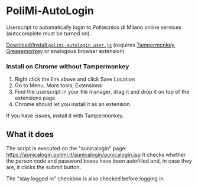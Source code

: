 # PoliMi-AutoLogin
Userscript to automatically login to Politecnico di Milano online services (autocomplete must be turned on).

[Download/Install `polimi-autologin.user.js`](https://raw.githubusercontent.com/Depaulicious/PoliMi-AutoLogin/master/polimi-autologin.user.js)
(requires [Tampermonkey](https://tampermonkey.net/), [Greasemonkey](https://www.greasespot.net/) or analogous browser extension)

### Install on Chrome without Tampermonkey

1. Right click the link above and click Save Location
2. Go to Menu, More tools, Extensions
3. Find the userscript in your file manager, drag it and drop it on top of the extensions page.
4. Chrome should let you install it as an extension.

If you have issues, install it with Tampermonkey.

## What it does
The script is executed on the "aunicalogin" page: https://aunicalogin.polimi.it/aunicalogin/aunicalogin.jsp
It checks whether the person code and password boxes have been autofilled and, in case they are, it clicks the submit button.

The "stay logged in" checkbox is also checked before logging in.
